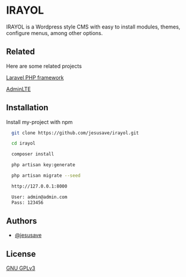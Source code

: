 
# IRAYOL

IRAYOL is a Wordpress style CMS with easy to install modules, themes, configure menus, among other options.



## Related

Here are some related projects

[Laravel PHP framework](https://github.com/laravel/laravel)

[AdminLTE](https://adminlte.io/)

  
## Installation 

Install my-project with npm

```bash 
  git clone https://github.com/jesusave/irayol.git

  cd irayol

  composer install

  php artisan key:generate

  php artisan migrate --seed

  http://127.0.0.1:8000

  User: admin@admin.com
  Pass: 123456
```
    
## Authors

- [@jesusave](https://github.com/jesusave)

  
## License

[GNU GPLv3](https://choosealicense.com/licenses/gpl-3.0/)

  